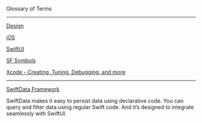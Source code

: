 Glossary of Terms

- - - -

[Design](https://developer.apple.com/design/)

[iOS](https://developer.apple.com/ios/)

[SwiftUI](https://developer.apple.com/xcode/swiftui/)

[SF Symbols](https://developer.apple.com/sf-symbols/)

[Xcode - Creating, Tuning, Debugging, and more](https://developer.apple.com/documentation/xcode)

- - - -

[SwiftData Framework](https://developer.apple.com/xcode/swiftdata/)

  SwiftData makes it easy to persist data using declarative code. You can query and filter data using regular Swift code. And it’s designed     to integrate seamlessly with SwiftUI.
